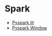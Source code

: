 # Spark

- [Pyspark lit](/contents/2023-11/2023-11-09.md)
- [Pyspark Window](/contents/2023-11/2023-11-12.md)
